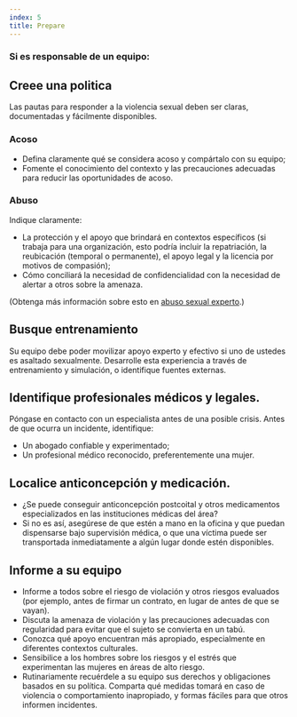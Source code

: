 ```yaml
---
index: 5
title: Prepare
---
```

### Si es responsable de un equipo:

## Creee una politica

Las pautas para responder a la violencia sexual deben ser claras,
documentadas y fácilmente disponibles.

### Acoso

* Defina claramente qué se considera acoso y compártalo con su equipo;
* Fomente el conocimiento del contexto y las precauciones adecuadas para reducir las oportunidades de acoso.

### Abuso

Indique claramente:

*   La protección y el apoyo que brindará en contextos específicos (si trabaja para una organización, esto podría incluir la repatriación, la reubicación (temporal o permanente), el apoyo legal y la licencia por motivos de compasión);
*  Cómo conciliará la necesidad de confidencialidad con la necesidad de alertar a otros sobre la amenaza.

(Obtenga más información sobre esto en [abuso sexual experto](umbrella://incident-response/sexual-assault/expert).)

## Busque entrenamiento

Su equipo debe poder movilizar apoyo experto y efectivo si uno de ustedes es asaltado sexualmente. Desarrolle esta experiencia a través de entrenamiento y simulación, o identifique fuentes externas.

## Identifique profesionales médicos y legales.

Póngase en contacto con un especialista antes de una posible crisis. Antes de que ocurra un incidente, identifique:

*   Un abogado confiable y experimentado;
*   Un profesional médico reconocido, preferentemente una mujer.

## Localice anticoncepción y medicación.

*   ¿Se puede conseguir anticoncepción postcoital y otros medicamentos especializados en las instituciones médicas del área?
* Si no es así, asegúrese de que estén a mano en la oficina y que puedan dispensarse bajo
supervisión médica, o que una víctima puede ser transportada inmediatamente a
algún lugar donde estén disponibles.

## Informe a su equipo

*   Informe a todos sobre el riesgo de violación y otros riesgos evaluados (por ejemplo, antes de firmar un contrato, en lugar de antes de que se vayan).
* Discuta la amenaza de violación y las precauciones adecuadas con regularidad para evitar que el sujeto se convierta en un tabú.
* Conozca qué apoyo encuentran más apropiado, especialmente en diferentes contextos culturales.
* Sensibilice a los hombres sobre los riesgos y el estrés que experimentan las mujeres en áreas de alto riesgo.
* Rutinariamente recuérdele a su equipo sus derechos y obligaciones basados en su política. Comparta qué medidas tomará en caso de violencia o comportamiento inapropiado, y formas fáciles para que otros informen incidentes.
